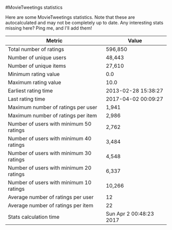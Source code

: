 #MovieTweetings statistics

Here are some MovieTweetings statistics. Note that these are autocalculated and may not be completely up to date. Any interesting stats missing here? Ping me, and I'll add them!

Metric | Value
--- | ---
Total number of ratings                 | 596,850
Number of unique users                  | 48,443
Number of unique items                  | 27,610
Minimum rating value                    | 0.0
Maximum rating value                    | 10.0
Earliest rating time                    | 2013-02-28 15:38:27
Last rating time                        | 2017-04-02 00:09:27
Maximum number of ratings per user      | 1,941
Maximum number of ratings per item      | 2,986
Number of users with minimum 50 ratings | 2,762
Number of users with minimum 40 ratings | 3,484
Number of users with minimum 30 ratings | 4,548
Number of users with minimum 20 ratings | 6,337
Number of users with minimum 10 ratings | 10,266
Average number of ratings per user      | 12
Average number of ratings per item      | 22
Stats calculation time                  | Sun Apr  2 00:48:23 2017

